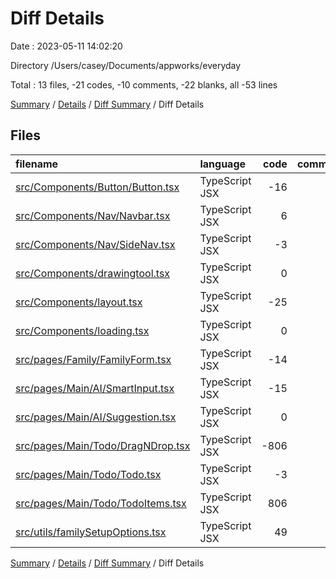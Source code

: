 # Diff Details

Date : 2023-05-11 14:02:20

Directory /Users/casey/Documents/appworks/everyday

Total : 13 files,  -21 codes, -10 comments, -22 blanks, all -53 lines

[Summary](results.md) / [Details](details.md) / [Diff Summary](diff.md) / Diff Details

## Files
| filename | language | code | comment | blank | total |
| :--- | :--- | ---: | ---: | ---: | ---: |
| [src/Components/Button/Button.tsx](/src/Components/Button/Button.tsx) | TypeScript JSX | -16 | 0 | -1 | -17 |
| [src/Components/Nav/Navbar.tsx](/src/Components/Nav/Navbar.tsx) | TypeScript JSX | 6 | -1 | 2 | 7 |
| [src/Components/Nav/SideNav.tsx](/src/Components/Nav/SideNav.tsx) | TypeScript JSX | -3 | 0 | -4 | -7 |
| [src/Components/drawingtool.tsx](/src/Components/drawingtool.tsx) | TypeScript JSX | 0 | 0 | -7 | -7 |
| [src/Components/layout.tsx](/src/Components/layout.tsx) | TypeScript JSX | -25 | 0 | -4 | -29 |
| [src/Components/loading.tsx](/src/Components/loading.tsx) | TypeScript JSX | 0 | 0 | 2 | 2 |
| [src/pages/Family/FamilyForm.tsx](/src/pages/Family/FamilyForm.tsx) | TypeScript JSX | -14 | 0 | 1 | -13 |
| [src/pages/Main/AI/SmartInput.tsx](/src/pages/Main/AI/SmartInput.tsx) | TypeScript JSX | -15 | 0 | -5 | -20 |
| [src/pages/Main/AI/Suggestion.tsx](/src/pages/Main/AI/Suggestion.tsx) | TypeScript JSX | 0 | 0 | -1 | -1 |
| [src/pages/Main/Todo/DragNDrop.tsx](/src/pages/Main/Todo/DragNDrop.tsx) | TypeScript JSX | -806 | -9 | -61 | -876 |
| [src/pages/Main/Todo/Todo.tsx](/src/pages/Main/Todo/Todo.tsx) | TypeScript JSX | -3 | 0 | 2 | -1 |
| [src/pages/Main/Todo/TodoItems.tsx](/src/pages/Main/Todo/TodoItems.tsx) | TypeScript JSX | 806 | 0 | 49 | 855 |
| [src/utils/familySetupOptions.tsx](/src/utils/familySetupOptions.tsx) | TypeScript JSX | 49 | 0 | 5 | 54 |

[Summary](results.md) / [Details](details.md) / [Diff Summary](diff.md) / Diff Details
